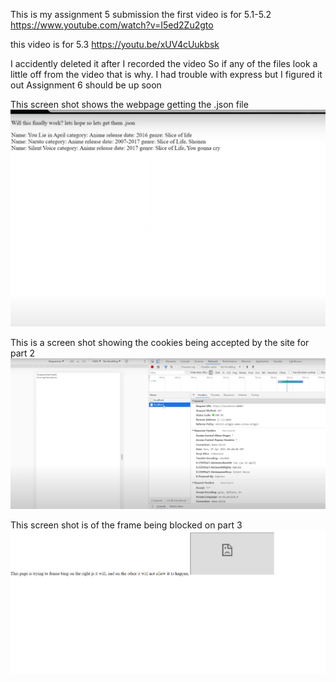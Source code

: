 This is my assignment 5 submission the first video is for 5.1-5.2
https://www.youtube.com/watch?v=I5ed2Zu2gto

this video is for 5.3
https://youtu.be/xUV4cUukbsk


I accidently deleted it after I recorded the video
So if any of the files look a little off from the video 
that is why. I had trouble with express but I figured it out
Assignment 6 should be up soon

This screen shot shows the webpage getting the .json file 
![Screenshot](jsonwebpageallow.PNG)








This is a screen shot showing the cookies being accepted by the site for part 2
![Screenshot](cookie.PNG)




This screen shot is of the frame being blocked on part 3 
![Screenshot](noframe.PNG)
